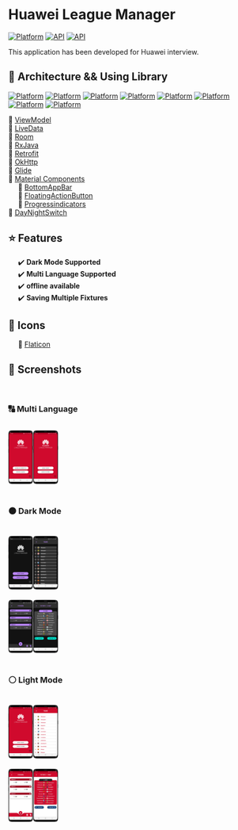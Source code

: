 # Huawei League Manager

[![Platform](https://img.shields.io/badge/Platform-Android-yellow.svg)](https://www.android.com)
[![API](https://img.shields.io/badge/API-21%2B-brightgreen.svg?style=flat)](https://android-arsenal.com/api?level=21)
[![API](https://img.shields.io/badge/Download-apk-red.svg?style=flat)](https://github.com/ahmetgezici/HuaweiLeagueManager/releases/download/1.0/HuaweiLeagueManager.apk)

This application has been developed for Huawei interview.

## 🔧 Architecture && Using Library

[![Platform](https://img.shields.io/badge/MVVM-7C616C.svg)](https://developer.android.com/jetpack/guide)
[![Platform](https://img.shields.io/badge/ViewModel-3066BE.svg)](https://developer.android.com/topic/libraries/architecture/viewmodel)
[![Platform](https://img.shields.io/badge/LiveData-8884FF.svg)](https://developer.android.com/topic/libraries/architecture/livedata)
[![Platform](https://img.shields.io/badge/RxJava-6D2E46.svg)](https://github.com/ReactiveX/RxJava)
[![Platform](https://img.shields.io/badge/Room-DACC3E.svg)](https://developer.android.com/training/data-storage/room)
[![Platform](https://img.shields.io/badge/Refrofit-E4572E.svg)](https://square.github.io/retrofit)
[![Platform](https://img.shields.io/badge/ViewBinding-E4B4C2.svg)](https://developer.android.com/topic/libraries/view-binding)
[![Platform](https://img.shields.io/badge/MaterialDesing-7D1538.svg)](https://material.io/components)

🔹   [ViewModel](https://developer.android.com/topic/libraries/architecture/viewmodel) <br>
🔹   [LiveData](https://developer.android.com/topic/libraries/architecture/livedata) <br>
🔹   [Room](https://developer.android.com/training/data-storage/room) <br>
🔹   [RxJava](https://github.com/ReactiveX/RxJava) <br>
🔹   [Retrofit](https://square.github.io/retrofit/) <br>
🔹   [OkHttp](https://square.github.io/okhttp/) <br>
🔹   [Glide](https://github.com/bumptech/glide) <br>
🔹   [Material Components](https://material.io/components) <br>
&nbsp;&nbsp;&nbsp;&nbsp; 🔸   [BottomAppBar](https://material.io/components/app-bars-bottom) <br>
&nbsp;&nbsp;&nbsp;&nbsp; 🔸   [FloatingActionButton](https://material.io/components/buttons-floating-action-button) <br>
&nbsp;&nbsp;&nbsp;&nbsp; 🔸   [Progressindicators](https://material.io/components/progress-indicators) <br>
🔹   [DayNightSwitch](https://github.com/Mahfa/DayNightSwitch)

## ⭐️ Features
&nbsp;&nbsp;&nbsp;&nbsp; ✔️ <b>Dark Mode Supported</b><br>
&nbsp;&nbsp;&nbsp;&nbsp; ✔️ <b>Multi Language Supported</b><br>
&nbsp;&nbsp;&nbsp;&nbsp; ✔️ <b>offline available</b><br>
&nbsp;&nbsp;&nbsp;&nbsp; ✔️ <b>Saving Multiple Fixtures</b><br>

## 💠 Icons
&nbsp;&nbsp;&nbsp;&nbsp; 💯  [Flaticon](https://www.flaticon.com)

## 📱 Screenshots

<br>

### 🔠 Multi Language


<br>
<img src="https://github.com/ahmetgezici/HuaweiLeagueManager/blob/master/Screenshots/HomePage-LightMode-Turkish.png?raw=true" width="10%"/><img src="https://github.com/ahmetgezici/HuaweiLeagueManager/blob/master/Screenshots/HomePage-LightMode.png?raw=true" width="10%"/>
<br><br>

### ⚫ Dark Mode
<br>
<img src="https://github.com/ahmetgezici/HuaweiLeagueManager/blob/master/Screenshots/HomePage-DarkMode.png?raw=true" width="10%"/><img src="https://github.com/ahmetgezici/HuaweiLeagueManager/blob/master/Screenshots/TeamsPage-DarkMode.png?raw=true" width="10%"/>
<br><br>
<img src="https://github.com/ahmetgezici/HuaweiLeagueManager/blob/master/Screenshots/CreateFixturePage-DarkMode.png?raw=true" width="10%"/><img src="https://github.com/ahmetgezici/HuaweiLeagueManager/blob/master/Screenshots/FixturePage-DarkMode.png?raw=true" width="10%"/>
<br><br>

### ⚪ Light Mode
<br>
<img src="https://github.com/ahmetgezici/HuaweiLeagueManager/blob/master/Screenshots/HomePage-LightMode.png?raw=true" width="10%"/><img src="https://github.com/ahmetgezici/HuaweiLeagueManager/blob/master/Screenshots/TeamsPage-LightMode.png?raw=true" width="10%"/>
<br><br>
<img src="https://github.com/ahmetgezici/HuaweiLeagueManager/blob/master/Screenshots/CreateFixturePage-LightMode.png?raw=true" width="10%"/><img src="https://github.com/ahmetgezici/HuaweiLeagueManager/blob/master/Screenshots/FixturePage-LightMode.png?raw=true" width="10%"/>